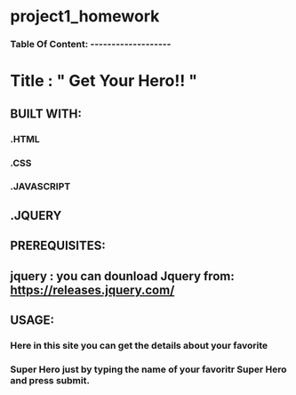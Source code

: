 # project1_homework
### Table Of Content: -------------------


# Title :                        " Get Your Hero!! "

## BUILT WITH:
### .HTML
###  .CSS
### .JAVASCRIPT
## .JQUERY

## PREREQUISITES:
## jquery : you can dounload Jquery from: https://releases.jquery.com/ 



## USAGE:
### Here in this site you can get the details about your favorite 
### Super Hero just by typing the name of your favoritr Super Hero and press submit.  


# 

